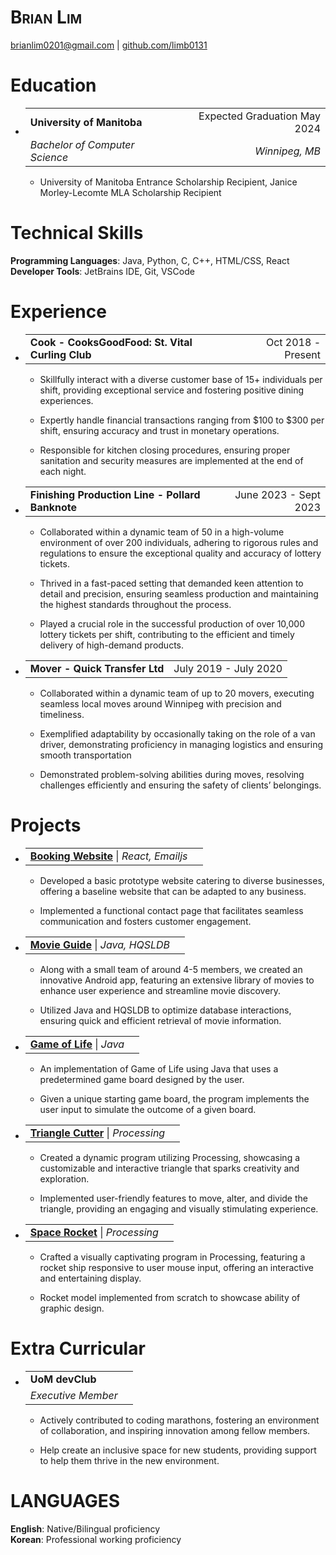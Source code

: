 # **<span class="smallcaps">Brian Lim</span>**

[<u>brianlim0201@gmail.com</u>](mailto:brianlim0201@gmail.com) |
[<u>github.com/limb0131</u>](https://github.com/limb0131)

# Education

- <table>
  <tbody>
  <tr class="odd">
  <td style="text-align: left;"><strong>University of
  Manitoba</strong></td>
  <td style="text-align: right;">Expected Graduation May 2024</td>
  </tr>
  <tr class="even">
  <td style="text-align: left;"><em>Bachelor of Computer Science</em></td>
  <td style="text-align: right;"><em>Winnipeg, MB</em></td>
  </tr>
  </tbody>
  </table>

  - University of Manitoba Entrance Scholarship Recipient, Janice
    Morley-Lecomte MLA Scholarship Recipient

# Technical Skills

**Programming Languages**: Java, Python, C, C++, HTML/CSS, React  
**Developer Tools**: JetBrains IDE, Git, VSCode

# Experience

- <table>
  <tbody>
  <tr class="odd">
  <td style="text-align: left;"><strong>Cook - CooksGoodFood: St. Vital
  Curling Club</strong></td>
  <td style="text-align: right;">Oct 2018 - Present</td>
  </tr>
  </tbody>
  </table>

  - Skillfully interact with a diverse customer base of 15+
    individuals per shift, providing exceptional service and
    fostering positive dining experiences.

  - Expertly handle financial transactions ranging from $100 to
    $300 per shift, ensuring accuracy and trust in monetary
    operations.

  - Responsible for kitchen closing procedures, ensuring proper
    sanitation and security measures are implemented at the end of
    each night.

- <table>
  <tbody>
  <tr class="odd">
  <td style="text-align: left;"><strong>Finishing Production Line -
  Pollard Banknote</strong></td>
  <td style="text-align: right;">June 2023 - Sept 2023</td>
  </tr>
  </tbody>
  </table>

  - Collaborated within a dynamic team of 50 in a high-volume
    environment of over 200 individuals, adhering to rigorous rules
    and regulations to ensure the exceptional quality and accuracy
    of lottery tickets.

  - Thrived in a fast-paced setting that demanded keen attention to
    detail and precision, ensuring seamless production and
    maintaining the highest standards throughout the process.

  - Played a crucial role in the successful production of over
    10,000 lottery tickets per shift, contributing to the efficient
    and timely delivery of high-demand products.

- <table>
  <tbody>
  <tr class="odd">
  <td style="text-align: left;"><strong>Mover - Quick Transfer
  Ltd</strong></td>
  <td style="text-align: right;">July 2019 - July 2020</td>
  </tr>
  </tbody>
  </table>

  - Collaborated within a dynamic team of up to 20 movers,
    executing seamless local moves around Winnipeg with precision
    and timeliness.

  - Exemplified adaptability by occasionally taking on the role of
    a van driver, demonstrating proficiency in managing logistics
    and ensuring smooth transportation

  - Demonstrated problem-solving abilities during moves, resolving
    challenges efficiently and ensuring the safety of clients’
    belongings.

# Projects

- <table>
  <tbody>
  <tr class="odd">
  <td style="text-align: left;"><u><strong>Booking Website</strong></u>
  <span class="math inline">|</span> <em>React, Emailjs</em></td>
  <td style="text-align: right;"></td>
  </tr>
  </tbody>
  </table>

  - Developed a basic prototype website catering to diverse
    businesses, offering a baseline website that can be adapted to
    any business.

  - Implemented a functional contact page that facilitates seamless
    communication and fosters customer engagement.

- <table>
  <tbody>
  <tr class="odd">
  <td style="text-align: left;"><u><strong>Movie Guide</strong></u> <span
  class="math inline">|</span> <em>Java, HQSLDB</em></td>
  <td style="text-align: right;"></td>
  </tr>
  </tbody>
  </table>

  - Along with a small team of around 4-5 members, we created an
    innovative Android app, featuring an extensive library of movies
    to enhance user experience and streamline movie discovery.

  - Utilized Java and HQSLDB to optimize database interactions,
    ensuring quick and efficient retrieval of movie information.

- <table>
  <tbody>
  <tr class="odd">
  <td style="text-align: left;"><u><strong>Game of Life</strong></u> <span
  class="math inline">|</span> <em>Java</em></td>
  <td style="text-align: right;"></td>
  </tr>
  </tbody>
  </table>

  - An implementation of Game of Life using Java that uses a
    predetermined game board designed by the user.

  - Given a unique starting game board, the program implements the
    user input to simulate the outcome of a given board.

- <table>
  <tbody>
  <tr class="odd">
  <td style="text-align: left;"><u><strong>Triangle Cutter</strong></u>
  <span class="math inline">|</span> <em>Processing</em></td>
  <td style="text-align: right;"></td>
  </tr>
  </tbody>
  </table>

  - Created a dynamic program utilizing Processing, showcasing a
    customizable and interactive triangle that sparks creativity and
    exploration.

  - Implemented user-friendly features to move, alter, and divide
    the triangle, providing an engaging and visually stimulating
    experience.

- <table>
  <tbody>
  <tr class="odd">
  <td style="text-align: left;"><u><strong>Space Rocket</strong></u> <span
  class="math inline">|</span> <em>Processing</em></td>
  <td style="text-align: right;"></td>
  </tr>
  </tbody>
  </table>

  - Crafted a visually captivating program in Processing, featuring
    a rocket ship responsive to user mouse input, offering an
    interactive and entertaining display.

  - Rocket model implemented from scratch to showcase ability of
    graphic design.

# Extra Curricular

- <table>
  <tbody>
  <tr class="odd">
  <td style="text-align: left;"><strong>UoM devClub</strong></td>
  <td style="text-align: right;"></td>
  </tr>
  <tr class="even">
  <td style="text-align: left;"><em>Executive Member</em></td>
  <td style="text-align: right;"><em></em></td>
  </tr>
  </tbody>
  </table>

  - Actively contributed to coding marathons, fostering an
    environment of collaboration, and inspiring innovation among
    fellow members.

  - Help create an inclusive space for new students, providing
    support to help them thrive in the new environment.

# LANGUAGES

**English**: Native/Bilingual proficiency  
**Korean**: Professional working proficiency
